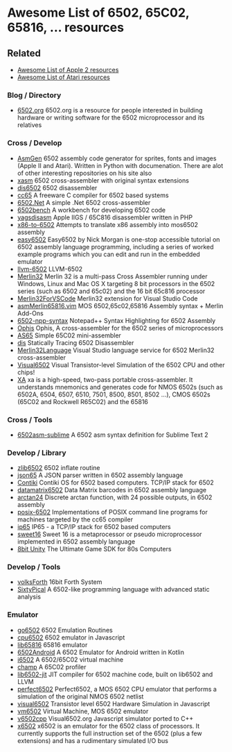 # Awesome List of 6502, 65C02, 65816, ...  resources

## Related
* [Awesome List of Apple 2 resources](Apple2.md)
* [Awesome List of Atari resources](Apple2.md)

### Blog / Directory
*  [6502.org](http://www.6502.org/) 6502.org is a resource for people interested in building hardware or writing software for the 6502 microprocessor and its relatives
### Cross / Develop
*  [AsmGen](https://github.com/robmcmullen/asmgen) 6502 assembly code generator for sprites, fonts and images (Apple II and Atari). Written in Python with documenation. There are alot of other interesting repositories on his site also
*  [xasm](https://github.com/pfusik/xasm) 6502 cross-assembler with original syntax extensions
*  [dis6502](https://github.com/brouhaha/dis6502) 6502 disassembler
*  [cc65](https://github.com/cc65/cc65) A freeware C compiler for 6502 based systems
*  [6502.Net](https://github.com/informedcitizenry/6502.Net) A simple .Net 6502 cross-assembler
*  [6502bench](https://github.com/fadden/6502bench) A workbench for developing 6502 code
*  [yagsdisasm](https://github.com/cshepherd/yagsdisasm) Apple IIGS / 65C816 disassembler written in PHP
*  [x86-to-6502](https://github.com/lefticus/x86-to-6502) Attempts to translate x86 assembly into mos6502 assembly
*  [easy6502](http://skilldrick.github.io/easy6502/) Easy6502 by Nick Morgan is one-stop accessible tutorial on 6502 assembly language programming, including a series of worked example programs which you can edit and run in the embedded emulator
*  [llvm-6502](https://github.com/c64scene-ar/llvm-6502) LLVM-6502
*  [Merlin32](https://www.brutaldeluxe.fr/products/crossdevtools/merlin/) Merlin 32 is a multi-pass Cross Assembler running under Windows, Linux and Mac OS X targeting 8 bit processors in the 6502 series (such as 6502 and 65c02) and the 16 bit 65c816 processor
*  [Merlin32ForVSCode](https://github.com/OlivierGuinart/Merlin32ForVSCode) Merlin32 extension for Visual Studio Code
*  [asmMerlin65816.vim](https://github.com/digarok/asmMerlin65816.vim) MOS 6502,65c02,65816 Assembly syntax + Merlin Add-Ons
*  [6502-npp-syntax](https://github.com/tragicmuffin/6502-npp-syntax) Notepad++ Syntax Highlighting for 6502 Assembly
*  [Ophis](https://github.com/michaelcmartin/Ophis) Ophis, A cross-assembler for the 6502 series of microprocessors
*  [AS65](https://github.com/softwarejanitor/as65) Simple 65C02 mini-assembler
*  [dis](https://github.com/lybrown/dis) Statically Tracing 6502 Disassembler
*  [Merlin32Language](https://github.com/OlivierGuinart/Merlin32Language) Visual Studio language service for 6502 Merlin32 cross-assembler
*  [Visual6502](http://visual6502.org/) Visual Transistor-level Simulation of the 6502 CPU and other chips!
*  [XA](http://www.floodgap.com/retrotech/xa/) xa is a high-speed, two-pass portable cross-assembler. It understands mnemonics and generates code for NMOS 6502s (such as 6502A, 6504, 6507, 6510, 7501, 8500, 8501, 8502 ...), CMOS 6502s (65C02 and Rockwell R65C02) and the 65816
### Cross / Tools
*  [6502asm-sublime](https://github.com/martinhaye/6502asm-sublime) A 6502 asm syntax definition for Sublime Text 2
### Develop / Library
*  [zlib6502](https://github.com/pfusik/zlib6502) 6502 inflate routine
*  [json65](https://github.com/ppelleti/json65) A JSON parser written in 6502 assembly language
*  [Contiki](https://github.com/oliverschmidt/contiki) Contiki OS for 6502 based computers. TCP/IP stack for 6502
*  [datamatrix6502](https://github.com/pfusik/datamatrix6502) Data Matrix barcodes in 6502 assembly language
*  [arctan24](https://github.com/dustmop/arctan24) Discrete arctan function, with 24 possible outputs, in 6502 assembly
*  [posix-6502](https://github.com/gungwald/posix-6502) Implementations of POSIX command line programs for machines targeted by the cc65 compiler
*  [ip65](https://github.com/oliverschmidt/ip65) IP65 - a TCP/IP stack for 6502 based computers
*  [sweet16](http://www.6502.org/source/interpreters/sweet16.htm) Sweet 16 is a metaprocessor or pseudo microprocessor implemented in 6502 assembly language
*  [8bit Unity](http://8bit-unity.com) The Ultimate Game SDK for 80s Computers
### Develop / Tools
*  [volksForth](https://github.com/cstrotm/volksForth) 16bit Forth System
*  [SixtyPical](https://github.com/catseye/SixtyPical) A 6502-like programming language with advanced static analysis
### Emulator
*  [go6502](https://github.com/zellyn/go6502) 6502 Emulation Routines
*  [cpu6502](https://github.com/ScullinSteel/cpu6502) 6502 emulator in Javascript
*  [lib65816](https://bitbucket.org/kc5tja/lib65816/overview) 65816 emulator
*  [6502Android](https://github.com/felipecsl/6502Android) A 6502 Emulator for Android written in Kotlin
*  [i6502](https://github.com/ariejan/i6502) A 6502/65C02 virtual machine
*  [champ](https://github.com/specht/champ) A 65C02 profiler
*  [lib6502-jit](https://github.com/ZornsLemma/lib6502-jit) JIT compiler for 6502 machine code, built on lib6502 and LLVM
*  [perfect6502](https://github.com/mist64/perfect6502) Perfect6502, a MOS 6502 CPU emulator that performs a simulation of the original NMOS 6502 netlist
*  [visual6502](https://github.com/trebonian/visual6502) Transistor level 6502 Hardware Simulation in Javascript
*  [vm6502](https://github.com/makarcz/vm6502) Virtual Machine, MOS 6502 emulator
*  [v6502cpp](https://github.com/cmosher01/v6502cpp) Visual6502.org Javascript simulator ported to C++
*  [x6502](https://github.com/haldean/x6502) x6502 is an emulator for the 6502 class of processors. It currently supports the full instruction set of the 6502 (plus a few extensions) and has a rudimentary simulated I/O bus
